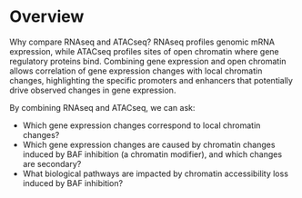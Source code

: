 # Overview
Why compare RNAseq and ATACseq? RNAseq profiles genomic mRNA expression, while ATACseq profiles sites of open chromatin where gene regulatory proteins bind. Combining gene expression and open chromatin allows correlation of gene expression changes with local chromatin changes,  highlighting the specific promoters and enhancers that potentially drive observed changes in gene expression.

By combining RNAseq and ATACseq, we can ask:
* Which gene expression changes correspond to local chromatin changes?
* Which gene expression changes are caused by chromatin changes induced by BAF inhibition (a chromatin modifier), and which changes are secondary?
* What biological pathways are impacted by chromatin accessibility loss induced by BAF inhibition?
